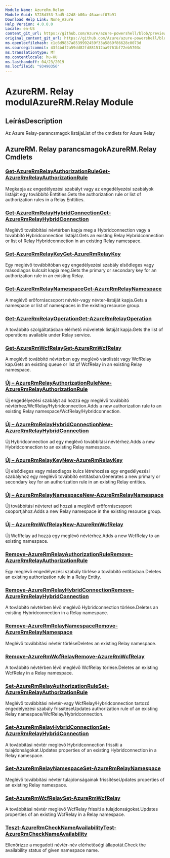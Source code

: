 ```yaml
---
Module Name: AzureRm.Relay
Module Guid: 5728d353-7ad5-42d8-b00a-46aaecf07b91
Download Help Link: None_Azure
Help Version: 4.0.0.0
Locale: en-US
content_git_url: https://github.com/Azure/azure-powershell/blob/preview/src/ResourceManager/Relay/Commands.Relay/help/AzureRM.Relay.md
original_content_git_url: https://github.com/Azure/azure-powershell/blob/preview/src/ResourceManager/Relay/Commands.Relay/help/AzureRM.Relay.md
ms.openlocfilehash: c1c6d9837a8539992459f33a5869f86628c0073d
ms.sourcegitcommit: 43f4bdf2a59dd82fd881512aa9761bf72eb5703c
ms.translationtype: MT
ms.contentlocale: hu-HU
ms.lasthandoff: 04/23/2019
ms.locfileid: "93490356"
---
```

# <span data-ttu-id="7d54b-101">AzureRM. Relay modul</span><span class="sxs-lookup"><span data-stu-id="7d54b-101">AzureRM.Relay Module</span></span>
## <span data-ttu-id="7d54b-102">Leírás</span><span class="sxs-lookup"><span data-stu-id="7d54b-102">Description</span></span>
<span data-ttu-id="7d54b-103">Az Azure Relay-parancsmagok listája</span><span class="sxs-lookup"><span data-stu-id="7d54b-103">List of the cmdlets for Azure Relay</span></span>

## <span data-ttu-id="7d54b-104">AzureRM. Relay parancsmagok</span><span class="sxs-lookup"><span data-stu-id="7d54b-104">AzureRM.Relay Cmdlets</span></span>
### [<span data-ttu-id="7d54b-105">Get-AzureRmRelayAuthorizationRule</span><span class="sxs-lookup"><span data-stu-id="7d54b-105">Get-AzureRmRelayAuthorizationRule</span></span>](Get-AzureRmRelayAuthorizationRule.md)
<span data-ttu-id="7d54b-106">Megkapja az engedélyezési szabályt vagy az engedélyezési szabályok listáját egy továbbító Enttities.</span><span class="sxs-lookup"><span data-stu-id="7d54b-106">Gets the authorization rule or list of authorization rules in a Relay Enttities.</span></span>

### [<span data-ttu-id="7d54b-107">Get-AzureRmRelayHybridConnection</span><span class="sxs-lookup"><span data-stu-id="7d54b-107">Get-AzureRmRelayHybridConnection</span></span>](Get-AzureRmRelayHybridConnection.md)
<span data-ttu-id="7d54b-108">Meglévő továbbítási névtérben kapja meg a Hybridconnection vagy a továbbító Hybridconnection listáját.</span><span class="sxs-lookup"><span data-stu-id="7d54b-108">Gets an existing Relay Hybridconnection or list of Relay Hybridconnection in an existing Relay namespace.</span></span>

### [<span data-ttu-id="7d54b-109">Get-AzureRmRelayKey</span><span class="sxs-lookup"><span data-stu-id="7d54b-109">Get-AzureRmRelayKey</span></span>](Get-AzureRmRelayKey.md)
<span data-ttu-id="7d54b-110">Egy meglévő továbbítóban egy engedélyezési szabály elsődleges vagy másodlagos kulcsát kapja meg.</span><span class="sxs-lookup"><span data-stu-id="7d54b-110">Gets the primary or secondary key for an authorization rule in an existing Relay.</span></span>

### [<span data-ttu-id="7d54b-111">Get-AzureRmRelayNamespace</span><span class="sxs-lookup"><span data-stu-id="7d54b-111">Get-AzureRmRelayNamespace</span></span>](Get-AzureRmRelayNamespace.md)
<span data-ttu-id="7d54b-112">A meglévő erőforráscsoport névtér-vagy névter-listáját kapja.</span><span class="sxs-lookup"><span data-stu-id="7d54b-112">Gets a namespace or list of namespaces in the existing resource group.</span></span>

### [<span data-ttu-id="7d54b-113">Get-AzureRmRelayOperation</span><span class="sxs-lookup"><span data-stu-id="7d54b-113">Get-AzureRmRelayOperation</span></span>](Get-AzureRmRelayOperation.md)
<span data-ttu-id="7d54b-114">A továbbító szolgáltatásban elérhető műveletek listáját kapja.</span><span class="sxs-lookup"><span data-stu-id="7d54b-114">Gets the list of operations available under Relay service.</span></span>

### [<span data-ttu-id="7d54b-115">Get-AzureRmWcfRelay</span><span class="sxs-lookup"><span data-stu-id="7d54b-115">Get-AzureRmWcfRelay</span></span>](Get-AzureRmWcfRelay.md)
<span data-ttu-id="7d54b-116">A meglévő továbbító névtérben egy meglévő várólistát vagy WcfRelay kap.</span><span class="sxs-lookup"><span data-stu-id="7d54b-116">Gets an existing queue or list of WcfRelay in an existing Relay namespace.</span></span>

### [<span data-ttu-id="7d54b-117">Új – AzureRmRelayAuthorizationRule</span><span class="sxs-lookup"><span data-stu-id="7d54b-117">New-AzureRmRelayAuthorizationRule</span></span>](New-AzureRmRelayAuthorizationRule.md)
<span data-ttu-id="7d54b-118">Új engedélyezési szabályt ad hozzá egy meglévő továbbító névtérhez/WcfRelay/Hybridconnection.</span><span class="sxs-lookup"><span data-stu-id="7d54b-118">Adds a new authorization rule to an existing Relay namespace/WcfRelay/Hybridconnection.</span></span>

### [<span data-ttu-id="7d54b-119">Új – AzureRmRelayHybridConnection</span><span class="sxs-lookup"><span data-stu-id="7d54b-119">New-AzureRmRelayHybridConnection</span></span>](New-AzureRmRelayHybridConnection.md)
<span data-ttu-id="7d54b-120">Új Hybridconnection ad egy meglévő továbbítási névtérhez.</span><span class="sxs-lookup"><span data-stu-id="7d54b-120">Adds a new Hybridconnection to an existing Relay namespace.</span></span>

### [<span data-ttu-id="7d54b-121">Új – AzureRmRelayKey</span><span class="sxs-lookup"><span data-stu-id="7d54b-121">New-AzureRmRelayKey</span></span>](New-AzureRmRelayKey.md)
<span data-ttu-id="7d54b-122">Új elsődleges vagy másodlagos kulcs létrehozása egy engedélyezési szabályhoz egy meglévő továbbító entitásban.</span><span class="sxs-lookup"><span data-stu-id="7d54b-122">Generates a new primary or secondary key for an authorization rule in an existing Relay entities.</span></span>

### [<span data-ttu-id="7d54b-123">Új – AzureRmRelayNamespace</span><span class="sxs-lookup"><span data-stu-id="7d54b-123">New-AzureRmRelayNamespace</span></span>](New-AzureRmRelayNamespace.md)
<span data-ttu-id="7d54b-124">Új továbbítási névteret ad hozzá a meglévő erőforráscsoport csoportjához.</span><span class="sxs-lookup"><span data-stu-id="7d54b-124">Adds a new Relay namespace in the existing resource group.</span></span>

### [<span data-ttu-id="7d54b-125">Új – AzureRmWcfRelay</span><span class="sxs-lookup"><span data-stu-id="7d54b-125">New-AzureRmWcfRelay</span></span>](New-AzureRmWcfRelay.md)
<span data-ttu-id="7d54b-126">Új WcfRelay ad hozzá egy meglévő névtérhez.</span><span class="sxs-lookup"><span data-stu-id="7d54b-126">Adds a new WcfRelay to an existing namespace.</span></span>

### [<span data-ttu-id="7d54b-127">Remove-AzureRmRelayAuthorizationRule</span><span class="sxs-lookup"><span data-stu-id="7d54b-127">Remove-AzureRmRelayAuthorizationRule</span></span>](Remove-AzureRmRelayAuthorizationRule.md)
<span data-ttu-id="7d54b-128">Egy meglévő engedélyezési szabály törlése a továbbító entitásban.</span><span class="sxs-lookup"><span data-stu-id="7d54b-128">Deletes an existing authorization rule in a Relay Entity.</span></span>

### [<span data-ttu-id="7d54b-129">Remove-AzureRmRelayHybridConnection</span><span class="sxs-lookup"><span data-stu-id="7d54b-129">Remove-AzureRmRelayHybridConnection</span></span>](Remove-AzureRmRelayHybridConnection.md)
<span data-ttu-id="7d54b-130">A továbbító névtérben lévő meglévő Hybridconnection törlése.</span><span class="sxs-lookup"><span data-stu-id="7d54b-130">Deletes an existing Hybridconnection in a Relay namespace.</span></span>

### [<span data-ttu-id="7d54b-131">Remove-AzureRmRelayNamespace</span><span class="sxs-lookup"><span data-stu-id="7d54b-131">Remove-AzureRmRelayNamespace</span></span>](Remove-AzureRmRelayNamespace.md)
<span data-ttu-id="7d54b-132">Meglévő továbbítási névtér törlése</span><span class="sxs-lookup"><span data-stu-id="7d54b-132">Deletes an existing Relay namespace.</span></span>

### [<span data-ttu-id="7d54b-133">Remove-AzureRmWcfRelay</span><span class="sxs-lookup"><span data-stu-id="7d54b-133">Remove-AzureRmWcfRelay</span></span>](Remove-AzureRmWcfRelay.md)
<span data-ttu-id="7d54b-134">A továbbító névtérben lévő meglévő WcfRelay törlése.</span><span class="sxs-lookup"><span data-stu-id="7d54b-134">Deletes an existing WcfRelay in a Relay namespace.</span></span>

### [<span data-ttu-id="7d54b-135">Set-AzureRmRelayAuthorizationRule</span><span class="sxs-lookup"><span data-stu-id="7d54b-135">Set-AzureRmRelayAuthorizationRule</span></span>](Set-AzureRmRelayAuthorizationRule.md)
<span data-ttu-id="7d54b-136">Meglévő továbbítási névtér-vagy WcfRelay/Hybridconnection tartozó engedélyezési szabály frissítése</span><span class="sxs-lookup"><span data-stu-id="7d54b-136">Updates authorization rule of an existing Relay namespace/WcfRelay/Hybridconnection.</span></span>

### [<span data-ttu-id="7d54b-137">Set-AzureRmRelayHybridConnection</span><span class="sxs-lookup"><span data-stu-id="7d54b-137">Set-AzureRmRelayHybridConnection</span></span>](Set-AzureRmRelayHybridConnection.md)
<span data-ttu-id="7d54b-138">A továbbítási névtér meglévő Hybridconnection frissíti a tulajdonságokat.</span><span class="sxs-lookup"><span data-stu-id="7d54b-138">Updates properties of an existing Hybridconnection in a Relay namespace.</span></span>

### [<span data-ttu-id="7d54b-139">Set-AzureRmRelayNamespace</span><span class="sxs-lookup"><span data-stu-id="7d54b-139">Set-AzureRmRelayNamespace</span></span>](Set-AzureRmRelayNamespace.md)
<span data-ttu-id="7d54b-140">Meglévő továbbítási névtér tulajdonságainak frissítése</span><span class="sxs-lookup"><span data-stu-id="7d54b-140">Updates properties of an existing Relay namespace.</span></span>

### [<span data-ttu-id="7d54b-141">Set-AzureRmWcfRelay</span><span class="sxs-lookup"><span data-stu-id="7d54b-141">Set-AzureRmWcfRelay</span></span>](Set-AzureRmWcfRelay.md)
<span data-ttu-id="7d54b-142">A továbbítási névtér meglévő WcfRelay frissíti a tulajdonságokat.</span><span class="sxs-lookup"><span data-stu-id="7d54b-142">Updates properties of an existing WcfRelay in a Relay namespace.</span></span>

### [<span data-ttu-id="7d54b-143">Teszt-AzureRmCheckNameAvailability</span><span class="sxs-lookup"><span data-stu-id="7d54b-143">Test-AzureRmCheckNameAvailability</span></span>](Test-AzureRmCheckNameAvailability.md)
<span data-ttu-id="7d54b-144">Ellenőrizze a megadott névtér-név elérhetőségi állapotát.</span><span class="sxs-lookup"><span data-stu-id="7d54b-144">Check the availability status of given namespace name.</span></span>


